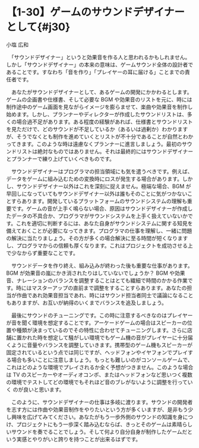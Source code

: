 # 【1-30】ゲームのサウンドデザイナーとして{#j30}

<div class="author">小塩 広和</div>

　「サウンドデザイナー」というと効果音を作る人と思われるかもしれません。しかし「サウンドデザイナー」の本来の意味は、ゲームサウンド全体の設計者であることです。すなわち「音を作り」「プレイヤーの耳に届ける」ことまでの責任者です。

　あなたがサウンドデザイナーとして、あるゲームの開発にかかわるとします。ゲームの企画書や仕様書、そして必要な BGM や効果音のリストを元に、時には制作途中のゲーム画面を見ながらイメージを膨らませて、楽曲や効果音を制作し始めます。しかし、プランナーやディレクターが作成したサウンドリストは、多くの場合過不足があります。ある程度の経験があれば、仕様書とサウンドリストを見ただけで、どのサウンドが不足しているか（あるいは過剰か）わかりますが、そうでなくとも制作を進めていくとリストが不十分であることが自然とわかってきます。このような時は遠慮なくプランナーに進言しましょう。最初のサウンドリストは絶対なものではありません。それは最終的にはサウンドデザイナーとプランナーで練り上げていくべきものです。

　サウンドデザイナーはプログラマの担当領域にも気を遣うべきです。例えば、データをゲームに組み込むための変換時にロスが発生する場合があります。しかし、サウンドデザイナー以外はこれを深刻に捉えません。極端な場合、BGM が早回しになっていてもサウンドデザイナー以外は誰もそのことに気がつかないことすらあります。開発しているプラットフォームのサウンドシステムの理解も重要です。ゲームの音が上手く鳴らない場合、原因はサウンドデザイナーが作成したデータの不具合か、プログラマがサウンドシステムを上手く扱えていないかです。これを適切に判断するには、あなた自身がサウンドシステムに関する知見を備えておくことが必要になってきます。プログラマの仕事を理解し、一緒に問題の解決に当たりましょう。その方が多くの場合解決に至る時間が短くなりますし、プログラマからの信頼も厚くなります。これはプロジェクトを成功させる上で少なからず重要なことです。

　サウンドデータを作り終え、組み込みが終わった後も重要な仕事があります。BGM が効果音の嵐にかき消されたりはしていないでしょうか？ BGM や効果音、ナレーションのバランスを調整することはとても繊細で時間のかかる作業です。時にはマスターアップの直前まで調整をすることすらあります。あなたの担当が作曲であれ効果音担当であれ、時にはサウンド担当者同士で議論になることもありますが、お互いが納得のいくまでバランスを追及しましょう。

　最後にサウンドのチューニングです。この時に注意するべきなのはプレイヤーが音を聞く環境を想定することです。アーケードゲームの場合はスピーカーの位置や種類が決まっているのでその特性に合わせてチューニングします。さらに店舗に置かれた時を想定して騒がしい環境でもゲーム機の音がプレイヤーに十分届くように音量やバランスを調整していきます。携帯型のゲーム機もスピーカーが固定されているという点では同じですが、ヘッドフォンやイヤフォンでプレイする場合も多いことに注意しましょう。もっとも難しいのがコンソールゲームで、これはどのような環境でプレイされるか全く予想がつきません。このような場合は TV のスピーカーやオーディオコンポ、またはヘッドフォンなど思いつく複数の環境でテストしてどの環境でもそれほど音のブレがないように調整を行っていく のが良いと思います。

　このように、サウンドデザイナーの仕事は多岐に渡ります。サウンドの開発者を志す方には作曲や効果音制作をやりたいという方が多くいますが、是非もう少し興味を広げてみてください。あなたがもう一歩外側のサウンドの知識を身につけ、プロジェクトにもう一歩深く踏み込むならば、きっとそのゲームは素晴らしいサウンドを奏でることでしょう。そして何より自分自身が制作したゲームだという実感とやりがいと誇りを持つことが出来るはずです。
